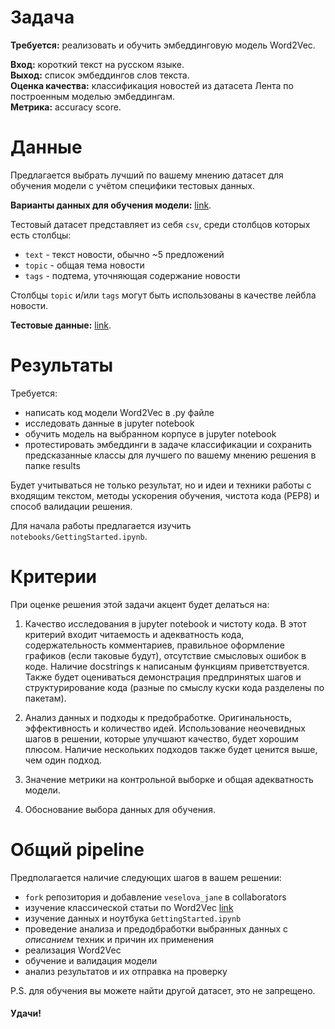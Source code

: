 # Задача

**Требуется:** реализовать и обучить эмбеддинговую модель Word2Vec.
  
**Вход:** короткий текст на русском языке.  
**Выход:** список эмбеддингов слов текста.  
**Оценка качества:** классификация новостей из датасета Лента по построенным моделью эмбеддингам.  
**Метрика:** accuracy score.  

# Данные

Предлагается выбрать лучший по вашему мнению датасет для обучения модели с учётом специфики тестовых данных.

**Варианты данных для обучения модели:** [link](http://www.ruscorpora.ru/new/corpora-other.html).

Тестовый датасет представляет из себя `csv`, среди столбцов которых есть столбцы:  
- `text` - текст новости, обычно ~5 предложений  
- `topic` - общая тема новости  
- `tags` - подтема, уточняющая содержание новости  

Столбцы `topic` и/или `tags` могут быть использованы в качестве лейбла новости.

**Тестовые данные:** [link](https://www.kaggle.com/yutkin/corpus-of-russian-news-articles-from-lenta).

# Результаты

Требуется:  
- написать код модели Word2Vec в .py файле  
- исследовать данные в jupyter notebook  
- обучить модель на выбранном корпусе в jupyter notebook  
- протестировать эмбеддинги в задаче классификации и сохранить предсказанные классы для лучшего по вашему мнению решения в папке results  

Будет учитываться не только результат, но и идеи и техники работы с входящим текстом, методы ускорения обучения, чистота кода (PEP8) и способ валидации решения.

Для начала работы предлагается изучить `notebooks/GettingStarted.ipynb`.

# Критерии

При оценке решения этой задачи акцент будет делаться на:  

1. Качество исследования в jupyter notebook и чистоту кода. В этот критерий входит читаемость и адекватность кода, содержательность комментариев, правильное оформление графиков (если таковые будут), отсутствие смысловых ошибок в коде. Наличие docstrings к написаным функциям приветствуется. Также будет оцениваться демонстрация предпринятых шагов и структурирование кода (разные по смыслу куски кода разделены по пакетам). 

2. Анализ данных и подходы к предобработке. Оригинальность, эффективность и количество идей. Использование неочевидных шагов в решении, которые улучшают качество, будет хорошим плюсом. Наличие нескольких подходов также будет ценится выше, чем один подход.  

3. Значение метрики на контрольной выборке и общая адекватность модели.  

4. Обоснование выбора данных для обучения.  

# Общий pipeline

Предполагается наличие следующих шагов в вашем решении:  
- `fork` репозитория и добавление `veselova_jane` в collaborators  
- изучение классической статьи по Word2Vec [link](https://papers.nips.cc/paper/5021-distributed-representations-of-words-and-phrases-and-their-compositionality.pdf)  
- изучение данных и ноутбука `GettingStarted.ipynb`  
- проведение анализа и предодбработки выбранных данных с *описанием* техник и причин их применения  
- реализация Word2Vec  
- обучение и валидация модели  
- анализ результатов и их отправка на проверку  

P.S. для обучения вы можете найти другой датасет, это не запрещено.
#### Удачи!
